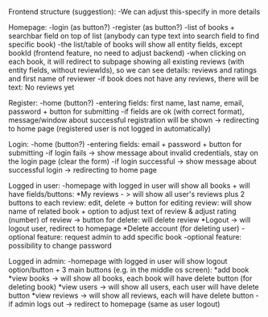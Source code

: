 
Frontend structure (suggestion):
-We can adjust this-specify in more details

Homepage:
-login (as button?)
-register (as button?)
-list of books + searchbar field on top of list (anybody can type text into search field to find specific book)
-the list/table of books will show all entity fields, except bookId  (frontend feature, no need to adjust backend)
-when clicking on each book, it will redirect to subpage showing all existing reviews (with entity fields, without reviewIds), so we can see details: reviews and ratings and first name of reviewer
-if book does not have any reviews, there will be text: No reviews yet

Register:
-home (button?)
-entering fields: first name, last name, email, password + button for submitting
-if fields are ok (with correct format), message/window about successful registration will be shown  -> redirecting to home page (registered user is not logged in automatically)

Login:
-home (button?)
-entering fields: email + password  + button for submitting
-if login fails -> show message about invalid credentials, stay on the login page (clear the form)
-if login successful -> show message about successful login -> redirecting to home page


Logged in user:
-homepage with logged in user will show all books + will have fields/buttons:
*My reviews - > will show all user's reviews plus 2 buttons to each review: edit, delete
-> button for editing review: will show name of related book + option to adjust text of review & adjust rating (number) of review 
-> button for delete: will delete review
*Logout -> will logout user, redirect to homepage
*Delete account (for deleting user)
-optional feature: request admin to add specific book
-optional feature: possibility to change password

Logged in admin:
-homepage with logged in user will show logout option/button + 3 main buttons (e.g. in the middle os screen):
*add book
*view books -> will show all books, each book will have delete button (for deleting book)
*view users -> will show all users, each user will have delete button 
*view reviews -> will show all reviews, each will have delete button
-if admin logs out -> redirect to homepage (same as user logout)


